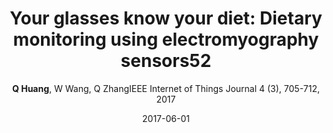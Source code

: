 ---
title: "Your glasses know your diet: Dietary monitoring using electromyography sensors52"
collection: publications
permalink: "/publication/2017-06-01"
excerpt: "Dietary monitoring can provide valuable information for disease diagnosis, body weight control, and dietary habit management, and thus it is welcomed by patients, dieters, and nutritionists. While various techniques have been used for dietary monitoring in clinical trials and user studies, they are not ready for daily use. Existing solutions either require tedious manual recording or may impede normal daily activities. In this paper, a pair of diet-aware glasses is designed. The key idea here is that when people wear glasses, the temples of the glasses are in touch with the lower part of the temporalis muscle, one of the mastication muscles. By integrating an electromyography (EMG) sensor into glasses, the glasses can measure the muscle activity of the temporalis to detect intake-related events. This paper instantiates the idea by building a prototype equipped with an EMG sensor, a microcontroller, SD shield/card and a …"
date: "2017-06-01"
venue: "IEEE Internet of Things Journal 4 (3), 705-712, 2017"
paperurl: "https://huangqy7.github.io/Paper/Smart-Glass.pdf"
author: "<strong>Q Huang</strong>, W Wang, Q ZhangIEEE Internet of Things Journal 4 (3), 705-712, 2017"
poster:
remark:
---